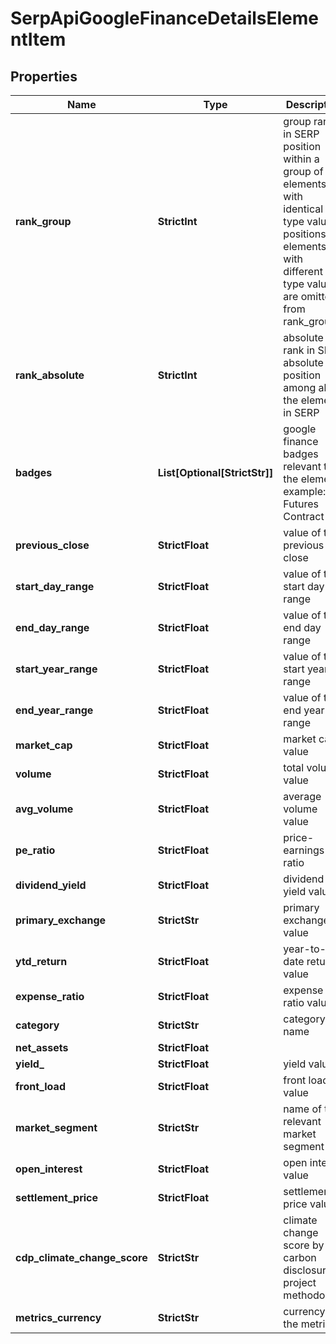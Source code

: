 # SerpApiGoogleFinanceDetailsElementItem


## Properties

| Name | Type | Description | Notes |
|------------ | ------------- | ------------- | -------------|
**rank_group** | **StrictInt** | group rank in SERP<br>position within a group of elements with identical type values<br>positions of elements with different type values are omitted from rank_group |[optional]|
**rank_absolute** | **StrictInt** | absolute rank in SERP<br>absolute position among all the elements in SERP |[optional]|
**badges** | **List[Optional[StrictStr]]** | google finance badges relevant to the element<br>example: Futures Contract |[optional]|
**previous_close** | **StrictFloat** | value of the previous close |[optional]|
**start_day_range** | **StrictFloat** | value of the start day range |[optional]|
**end_day_range** | **StrictFloat** | value of the end day range |[optional]|
**start_year_range** | **StrictFloat** | value of the start year range |[optional]|
**end_year_range** | **StrictFloat** | value of the end year range |[optional]|
**market_cap** | **StrictFloat** | market cap value |[optional]|
**volume** | **StrictFloat** | total volume value |[optional]|
**avg_volume** | **StrictFloat** | average volume value |[optional]|
**pe_ratio** | **StrictFloat** | price-earnings ratio |[optional]|
**dividend_yield** | **StrictFloat** | dividend yield value |[optional]|
**primary_exchange** | **StrictStr** | primary exchange value |[optional]|
**ytd_return** | **StrictFloat** | year-to-date return value |[optional]|
**expense_ratio** | **StrictFloat** | expense ratio value |[optional]|
**category** | **StrictStr** | category name |[optional]|
**net_assets** | **StrictFloat** |  |[optional]|
**yield_** | **StrictFloat** | yield value |[optional]|
**front_load** | **StrictFloat** | front load value |[optional]|
**market_segment** | **StrictStr** | name of the relevant market segment |[optional]|
**open_interest** | **StrictFloat** | open interest value |[optional]|
**settlement_price** | **StrictFloat** | settlement price value |[optional]|
**cdp_climate_change_score** | **StrictStr** | climate change score by carbon disclosure project methodology |[optional]|
**metrics_currency** | **StrictStr** | currency of the metrics |[optional]|